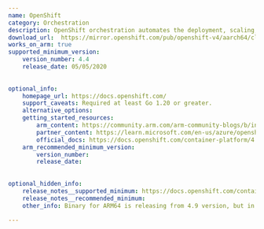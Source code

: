 ```yaml
---
name: OpenShift
category: Orchestration
description: OpenShift orchestration automates the deployment, scaling, management, and monitoring of containerized applications.
download_url:  https://mirror.openshift.com/pub/openshift-v4/aarch64/clients/ocp/
works_on_arm: true
supported_minimum_version:
    version_number: 4.4
    release_date: 05/05/2020
 
 
optional_info:
    homepage_url: https://docs.openshift.com/
    support_caveats: Required at least Go 1.20 or greater.
    alternative_options:
    getting_started_resources:
        arm_content: https://community.arm.com/arm-community-blogs/b/infrastructure-solutions-blog/posts/software-innovations-with-red-hat-and-arm
        partner_content: https://learn.microsoft.com/en-us/azure/openshift/quickstart-openshift-arm-bicep-template?pivots=aro-arm 
        official_docs: https://docs.openshift.com/container-platform/4.9/installing/installing_sno/install-sno-installing-sno.html
    arm_recommended_minimum_version:
        version_number: 
        release_date:
 
 
optional_hidden_info:
    release_notes__supported_minimum: https://docs.openshift.com/container-platform/4.4/release_notes/ocp-4-4-release-notes.html
    release_notes__recommended_minimum: 
    other_info: Binary for ARM64 is releasing from 4.9 version, but in release notes of 4.4 it is mentione that ARM64 support is present.
 
---
```

